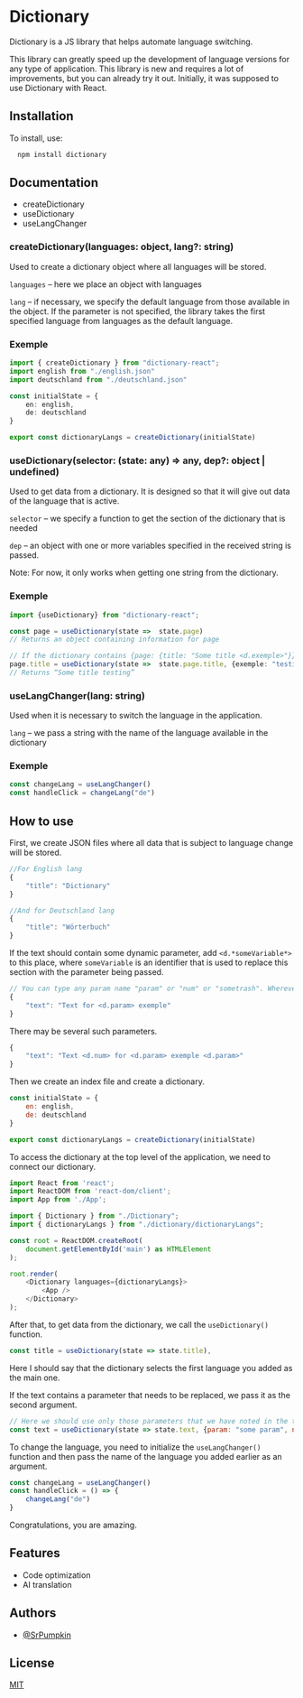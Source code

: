 
# Dictionary

Dictionary is a JS library that helps automate language switching.

This library can greatly speed up the development of language versions for any type of application. This library is new and requires a lot of improvements, but you can already try it out. Initially, it was supposed to use Dictionary with React.


## Installation

To install, use:

```bash
  npm install dictionary
```

## Documentation

- createDictionary
- useDictionary
- useLangChanger


### createDictionary(languages: object, lang?: string)

Used to create a dictionary object where all languages will be stored.

```languages``` – here we place an object with languages

```lang``` – if necessary, we specify the default language from those available in the object. If the parameter is not specified, the library takes the first specified language from languages ​​as the default language.

### Exemple

```typescript
import { createDictionary } from "dictionary-react";
import english from "./english.json"
import deutschland from "./deutschland.json"

const initialState = {
    en: english,
    de: deutschland
}

export const dictionaryLangs = createDictionary(initialState)
```

### useDictionary(selector: (state: any) => any, dep?: object | undefined)

Used to get data from a dictionary. It is designed so that it will give out data of the language that is active.

```selector``` – we specify a function to get the section of the dictionary that is needed

```dep``` – an object with one or more variables specified in the received string is passed.

Note: For now, it only works when getting one string from the dictionary.

### Exemple

```typescript
import {useDictionary} from "dictionary-react";

const page = useDictionary(state =>  state.page)
// Returns an object containing information for page

// If the dictionary contains {page: {title: "Some title <d.exemple>"}}
page.title = useDictionary(state =>  state.page.title, {exemple: "testing"})
// Returns “Some title testing” 
```

### useLangChanger(lang: string)

Used when it is necessary to switch the language in the application.

```lang``` – we pass a string with the name of the language available in the dictionary

### Exemple

```typescript
const changeLang = useLangChanger()
const handleClick = changeLang("de")
```

## How to use

First, we create JSON files where all data that is subject to language change will be stored.
```javascript
//For English lang
{
    "title": "Dictionary"
}

//And for Deutschland lang
{
    "title": "Wörterbuch"
}
```

If the text should contain some dynamic parameter, add `<d.*someVariable*>` to this place, where `someVariable` is an identifier that is used to replace this section with the parameter being passed.
```javascript
// You can type any param name "param" or "num" or "sometrash". Wherever you want.
{
    "text": "Text for <d.param> exemple"
}
```

There may be several such parameters.
```javascript
{
    "text": "Text <d.num> for <d.param> exemple <d.param>"
}
```

Then we create an index file and create a dictionary.
```javascript
const initialState = {
    en: english,
    de: deutschland
}

export const dictionaryLangs = createDictionary(initialState)
```

To access the dictionary at the top level of the application, we need to connect our dictionary.
```javascript
import React from 'react';
import ReactDOM from 'react-dom/client';
import App from './App';

import { Dictionary } from "./Dictionary";
import { dictionaryLangs } from "./dictionary/dictionaryLangs";

const root = ReactDOM.createRoot(
    document.getElementById('main') as HTMLElement
);

root.render(
    <Dictionary languages={dictionaryLangs}>
        <App />
    </Dictionary>
);
```

After that, to get data from the dictionary, we call the `useDictionary()` function.
```javascript
const title = useDictionary(state => state.title),
```

Here I should say that the dictionary selects the first language you added as the main one.

If the text contains a parameter that needs to be replaced, we pass it as the second argument.
```javascript
// Here we should use only those parameters that we have noted in the text.
const text = useDictionary(state => state.text, {param: "some param", num: 2}),
```

To change the language, you need to initialize the `useLangChanger()` function and then pass the name of the language you added earlier as an argument.
```javascript
const changeLang = useLangChanger()
const handleClick = () => {
    changeLang("de")
}
```

Congratulations, you are amazing.

## Features

- Code optimization
- AI translation

## Authors

- [@SrPumpkin](https://www.github.com/SrPumpkin)

## License

[MIT](https://choosealicense.com/licenses/mit/)

